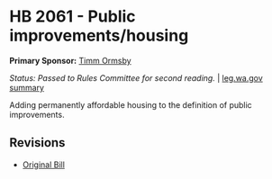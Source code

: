 # HB 2061 - Public improvements/housing
**Primary Sponsor:** [Timm Ormsby](/person/leg/timm.ormsby.md)

*Status: Passed to Rules Committee for second reading.* | [leg.wa.gov summary](https://app.leg.wa.gov/billsummary?BillNumber=2061&Year=2021)

Adding permanently affordable housing to the definition of public improvements.

## Revisions
* [Original Bill](1/)